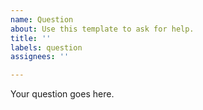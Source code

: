 ```yaml
---
name: Question
about: Use this template to ask for help.
title: ''
labels: question
assignees: ''

---
```


Your question goes here.
